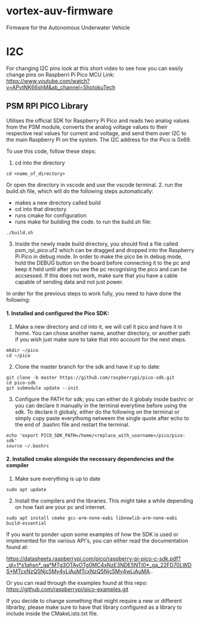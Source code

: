 # vortex-auv-firmware
Firmware for the Autonomous Underwater Vehicle

# I2C
For changing I2C pins look at this short video to see how you can easily change pins on Raspberri Pi Pico MCU
Link: https://www.youtube.com/watch?v=APvtNK66shM&ab_channel=ShotokuTech


## PSM RPI PICO Library

Utilises the official SDK for Raspberry Pi Pico and reads two analog values from the PSM module, converts the analog voltage values to their respective real values for current and voltage, and send them over I2C to the main Raspberry Pi on the system. The I2C address for the Pico is 0x69. 

To use this code, follow these steps:
1. cd into the directory
```
cd <name_of_directory>
```
Or open the directory in vscode and use the vscode terminal. 
2. run the build.sh file, which will do the following steps automatically:
* makes a new directory called build
* cd into that directory
* runs cmake for configuration
* runs make for building the code.
to run the build.sh file: 
```
./build.sh
```
3. Inside the newly made build directory, you should find a file called psm_rpi_pico.uf2 which can be dragged and dropped into the Raspberry Pi Pico in debug mode. In order to make the pico be in debug mode, hold the DEBUG button on the board before connecting it to the pc and keep it held until after you see the pc recognising the pico and can be accsessed. If this does not work, make sure that you have a cable capable of sending data and not just power.  

In order for the previous steps to work fully, you need to have done the following: 
#### 1. Installed and configured the Pico SDK:
1. Make a new directory and cd into it, we will call it pico and have it in home. You can chose another name, another directory, or another path if you wish just make sure to take that into account for the next steps. 
```
mkdir ~/pico
cd ~/pico
```
2. Clone the master branch for the sdk and have it up to date: 
```
git clone -b master https://github.com/raspberrypi/pico-sdk.git
cd pico-sdk
git submodule update --init
```
3. Configure the PATH for sdk; you can either do it globaly inside bashrc or you can declare it manually in the terminal everytime before using the sdk. To declare it globaly, either do the following on the terminal or simply copy paste everythomg netweem the single quote after echo to the end of .bashrc file and restart the terminal. 
```
echo 'export PICO_SDK_PATH=/home/<replace_with_username>/pico/pico-sdk'
source ~/.bashrc
```
#### 2. Installed cmake alongside the necessary dependencies and the compiler
1. Make sure everything is up to date
```
sudo apt update
```
2. Install the compilers and the libraries. This might take a while depending on how fast are your pc and internet. 
```
sudo apt install cmake gcc-arm-none-eabi libnewlib-arm-none-eabi build-essential
```

If you want to ponder upon some examples of how the SDK is used or implemented for the various API's, you can either read the documentation found at: 

https://datasheets.raspberrypi.com/pico/raspberry-pi-pico-c-sdk.pdf?_gl=1*s1qhsn*_ga*MTg3OTAyOTg0MC4xNzE3NDE5NTI0*_ga_22FD70LWDS*MTcxNzQ5Njc5My4yLjAuMTcxNzQ5Njc5My4wLjAuMA.. 

Or you can read through the examples found at this repo: 
https://github.com/raspberrypi/pico-examples.git

If you decide to change something that might require a new or different librarby, please make sure to have that library configured as a library to include inside the CMakeLists.txt file. 